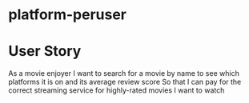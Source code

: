 # platform-peruser

# User Story
   As a movie enjoyer 
   I want to search for a movie by name to see which platforms it is on and its average review score
   So that I can pay for the correct streaming service for highly-rated movies I want to watch
